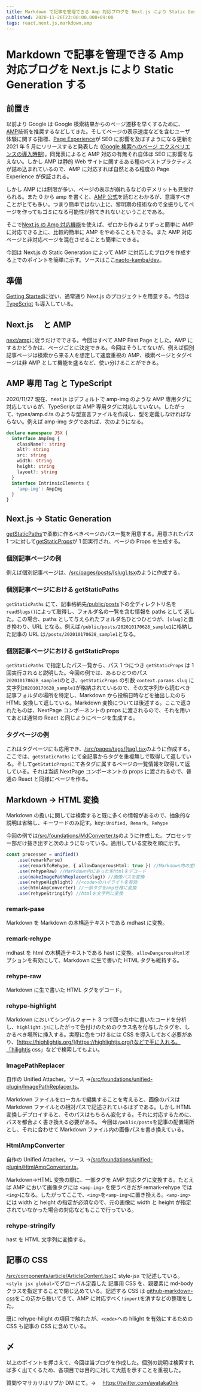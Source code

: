 ```yaml
---
title: Markdown で記事を管理できる Amp 対応ブログを Next.js により Static Generation する
published: 2020-11-26T23:00:00.000+09:00
tags: react,next.js,markdown,amp
---
```


# Markdown で記事を管理できる Amp 対応ブログを Next.js により Static Generation する

## 前置き

以前より Google は Google 検索結果からのページ遷移を早くするために、[AMP](https://amp.dev/ja/)技術を推奨するなどしてきた。そしてページの表示速度などを含むユーザ体験に関する指標、[Page Experience](https://developers.google.com/search/docs/guides/page-experience)が SEO に影響を及ぼすようになる更新を 2021 年 5 月にリリースすると発表した ([Google 検索へのページ エクスペリエンスの導入時期](https://developers.google.com/search/blog/2020/11/timing-for-page-experience))。同発表によると AMP 対応の有無それ自体は SEO に影響を与えない。しかし AMP は静的 Web サイトに関するある種のベストプラクティスが詰め込まれているので、AMP に対応すれば自然とある程度の Page Experience が保証される。

しかし AMP には制限が多い、ページの表示が崩れるなどのデメリットも見受けられる。また 0 から amp を書くと、[AMP 公式](https://amp.dev/ja/)を読むとわかるが、意識すべきことがとても多い。つまり簡単ではない上に、黎明期の技術なので全振りしてページを作ってもゴミになる可能性が捨てきれないということである。

そこで[Next.js の Amp 対応機能](https://nextjs.org/docs/api-reference/next/amp)を使えば、ゼロから作るよりずっと簡単に AMP に対応できる上に、比較的簡単に AMP をやめることもできる。また AMP 対応ページと非対応ページを混在させることも簡単にできる。

今回は Next.js の Static Generation によって AMP に対応したブログを作成する上でのポイントを簡単に示す。ソースはここ[naoto-kamba/dev](https://github.com/naoto-kamba/dev)。

## 準備

[Getting Started](https://nextjs.org/docs/getting-started)に従い、通常通り Next.js のプロジェクトを用意する。今回は [TypeScript](https://nextjs.org/docs/basic-features/typescript) も導入している。

## Next.js 　と AMP

[next/amp](https://nextjs.org/docs/api-reference/next/amp)に従うだけでできる。今回はすべて AMP First Page とした。AMP にするかどうかは、ページごとに決定できる。今回はそうしてないが、例えば個別記事ページは検索から来る人を想定して速度重視の AMP、検索ページとタグページは非 AMP として機能を盛るなど、使い分けることができる。

## AMP 専用 Tag と TypeScript

2020/11/27 現在、next.js はデフォルトで amp-img のような AMP 専用タグに対応しているが、TypeScript は AMP 専用タグに対応していない。したがって、types/amp.d.ts のような型宣言ファイルを作成し、型を定義しなければならない。例えば amp-img タグであれば、次のようになる。

```TypeScript
declare namespace JSX {
  interface AmpImg {
    className?: string
    alt?: string
    src: string
    width: string
    height: string
    layout?: string
  }
  interface IntrinsicElements {
    'amp-img': AmpImg
  }
}
```

## Next.js -> Static Generation

[getStaticPaths](https://nextjs.org/docs/basic-features/data-fetching#getstaticpaths-static-generation)で柔軟に作るべきページのパス一覧を用意する。用意されたパス 1 つに対して[getStaticProps](https://nextjs.org/docs/basic-features/data-fetching#getstaticprops-static-generation)が 1 回実行され、ページの Props を生成する。

### 個別記事ページの例

例えば個別記事ページは、[/src/pages/posts/[slug].tsx](https://github.com/naoto-kamba/dev/blob/main/src/pages/posts/%5Bslug%5D.tsx)のように作成する。

### 個別記事ページにおける getStaticPaths

`getStaticPaths` にて、記事格納先[/public/posts](https://github.com/naoto-kamba/dev/tree/main/public/posts)下の全ディレクトリ名を`readSlugs()`によって取得し、フォルダ名の一覧を含む情報を paths として 返した。この場合、paths として与えられたフォルダ名ひとつひとつが、`[slug]`と置き換わり、URL となる。例えば`/public/posts/202010170628_sample1`に格納した記事の URL は`/posts/202010170628_sample1`となる。

### 個別記事ページにおける getStaticProps

`getStaticPaths` で指定したパス一覧から、パス 1 つにつき `getStaticProps` は 1 回実行されると説明した。今回の例では、あるひとつのパス`202010170628_sample1`のとき、`getStaticProps` の引数 `context.params.slug` に文字列`202010170628_sample1`が格納されているので、その文字列から読むべき記事フォルダの場所を特定し、Markdown から投稿日時などを抽出したのち HTML 変換して返している。Markdown 変換については後述する。ここで返されたものは、NextPage コンポーネントの props に渡されるので、それを用いてあとは通常の React と同じようにページを生成する。

### タグページの例

これはタグページにも応用でき、[/src/pages/tags/[tag].tsx](https://github.com/naoto-kamba/dev/blob/main/src/pages/tags/%5Btag%5D.tsx)のように作成する。ここでは、`getStaticPaths` にて全記事からタグを重複無しで取得して返している。そして`getStaticProps`にて各タグに属するページの一覧情報を取得して返している。それは当該 NextPage コンポーネントの props に渡されるので、普通の React と同様にページを作る。

## Markdown -> HTML 変換

Markdown の扱いに関しては検索すると既に多くの情報があるので、抽象的な説明は省略し、キーワードのみ記す。key: `Unified, Remark, Rehype`

今回の例では[/src/foundations/MdConverter.ts](https://github.com/naoto-kamba/dev/blob/main/src/foundations/MdConverter.ts)のように作成した。プロセッサー部だけ抜き出すと次のようになっている。適用している変換を順に示す。

```TypeScript
const processer = unified()
    .use(remarkParse)
    .use(remarkToRehype, { allowDangerousHtml: true }) //Markdown内の生htmlを許容しながら変換
    .use(rehypeRaw) //Markdown内にあった生htmlをデコード
    .use(makeImagePathReplacer(slug)) //画像パスを変換
    .use(rehypeHighlight) //<code>のハイライトを有効
    .use(htmlAmpConverter) //一部タグをamp仕様に変換
    .use(rehypeStringify) //htmlを文字列に変換
```

### remark-pase

Markdown を Markdown の木構造テキストである mdhast に変換。

### remark-rehype

mdhast を html の木構造テキストである hast に変換。`allowDangerousHtml`オプションを有効にして、Markdown に生で書いた HTML タグも維持する。

### rehype-raw

Markdown に生で書いた HTML タグをデコード。

### rehype-highlight

Markdown においてシングルクォート 3 つで囲った中に書いたコードを分析し、`highlight.js`にしたがって色付けのためのクラス名を付与したタグを、しかるべき場所に挿入する。実際に色をつけるには CSS を導入しておく必要があり、[https://highlightjs.org/](https://highlightjs.org/)などで手に入れる。「hilightjs css」などで検索してもよい。

### ImagePathReplacer

自作の Unified Attacher。ソース →[/src/foundations/unified-plugin/ImagePathReplacer.ts](https://github.com/naoto-kamba/dev/blob/main/src/foundations/unified-plugin/ImagePathReplacer.ts)。

Markdown ファイルをローカルで編集することを考えると、画像のパスは Markdown ファイルとの相対パスで記述されているはずである。しかし HTML 変換しデプロイすると、そのパスはもちろん変化する。それに対応するために、パスを都合よく書き換える必要がある。
今回は`/public/posts`を記事の配置場所とし、それに合わせて Markdown ファイル内の画像パスを書き換えている。

### HtmlAmpConverter

自作の Unified Attacher。ソース →[/src/foundations/unified-plugin/HtmlAmpConverter.ts](https://github.com/naoto-kamba/dev/blob/main/src/foundations/unified-plugin/HtmlAmpConverter.ts)。

Markdown->HTML 変換の際に、一部タグを AMP 対応タグに変換する。たとえば AMP において画像タグには `<amp-img>` を使うべきだが remark-rehype では`<img>`になる。したがってここで、`<img>`を`<amp-img>`に置き換える。`<amp-img>`には width と height の指定が必須なので、元の画像に width と height が指定されていなかった場合の対応などもここで行っている。

### rehype-stringify

hast を HTML 文字列に変換する。

## 記事の CSS

[/src/components/article/ArticleContent.tsx](https://github.com/naoto-kamba/dev/blob/main/src/components/article/ArticleContent.tsx)に style-jsx で記述している。`<style jsx global>`でグローバル定義した 記事用 CSS を、親要素に md-body クラスを指定することで閉じ込めている。記述する CSS は [github-markdown-css](https://github.com/sindresorhus/github-markdown-css)をこの辺から抜いてきて、AMP に対応すべく`!import`を消すなどの整理をした。

既に rehype-hilight の項目で触れたが、`<code>`への hilight を有効にするための CSS も記事の CSS に含めている。

## 〆

以上のポイントを押さえて、今回は当ブログを作成した。個別の説明は検索すれば多く出てくるため、各項目では目的に対して大筋を示すことを重視した。

質問やマサカリはリプか DM にて。→ 　https://twitter.com/ayataka0nk
